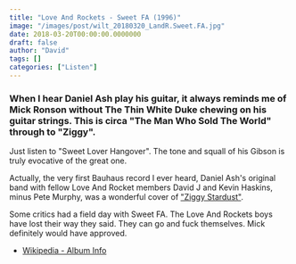 ```yaml
---
title: "Love And Rockets - Sweet FA (1996)"
image: "/images/post/wilt_20180320_LandR.Sweet.FA.jpg"
date: 2018-03-20T00:00:00.0000000
draft: false
author: "David"
tags: []
categories: ["Listen"]
---
```

### When I hear Daniel Ash play his guitar, it always reminds me of Mick Ronson without The Thin White Duke chewing on his guitar strings. This is circa "The Man Who Sold The World" through to "Ziggy".  
  
Just listen to "Sweet Lover Hangover". The tone and squall of his Gibson is truly evocative of the great one.  
  
Actually, the very first Bauhaus record I ever heard, Daniel Ash's original band with fellow Love And Rocket members David J and Kevin Haskins, minus Pete Murphy, was a wonderful cover of ["Ziggy Stardust"](https://www.youtube.com/watch?v=VjjXJ27JfcI).

 Some critics had a field day with Sweet FA. The Love And Rockets boys have lost their way they said. They can go and fuck themselves. Mick definitely would have approved.

-  [Wikipedia - Album Info](https://en.wikipedia.org/wiki/Sweet_F.A._%28album%29)